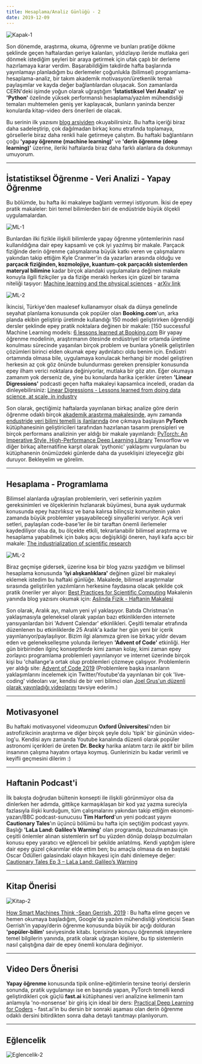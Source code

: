 ```yaml
---
title: Hesaplama/Analiz Günlüğü - 2
date: 2019-12-09
---
```


![Kapak-1](/img/kapak_2.png) 


Son dönemde, araştırma, okuma, öğrenme ve bunları pratiğe dökme şeklinde geçen haftalardan geriye kalanları, yıldızlayıp ileride mutlaka geri dönmek istediğim şeyleri bir araya getirmek için ufak çaplı bir derleme hazırlamaya karar verdim. Başarabildiğim takdirde hafta başlarında yayınlamayı planladığım bu derlemeler çoğunlukla (bilimsel) programlama-hesaplama-analiz, bir takım akademik motivasyon/üretkenlik temalı paylaşımlar ve kayda değer bağlantılardan oluşacak. Son zamanlarda CERN'deki işimde yoğun olarak uğraştığım **'İstatistiksel Veri Analizi'** ve **'Python'** özelinde yüksek performanslı hesaplama/yazılım mühendisliği temaları muhtemelen geniş yer kaplayacak, bunların yaninda benzer konularda kitap-video ders önerileri de olacak.

Bu serinin ilk yazısını [blog arşividen](https://arifb.gitlab.io/blog/post/2019-12-01-hesaplama-analiz-gunlugu-1/) okuyabilirsiniz. Bu hafta içeriği biraz daha sadeleştirip, çok dağılmadan birkaç konu etrafında toplamaya, görsellerle biraz daha renkli hale getirmeye çalıştım. Bu haftaki bağlantıların çoğu **'yapay öğrenme (machine learning)'** ve **'derin öğrenme (deep learning)'** üzerine, ileriki haftalarda biraz daha farklı alanlara da dokunmayı umuyorum.
 
---------------------------------

## İstatistiksel Öğrenme - Veri Analizi - Yapay Öğrenme

Bu bölümde, bu hafta iki makaleye bağlantı vermeyi istiyorum. İkisi de epey pratik makaleler: biri temel bilimlerden biri de endüstride büyük ölçekli uygulamalardan.

![ML-1](/img/ml_physics.jpeg) 

Bunlardan ilki fizikle ilişkili bilimlerde yapay öğrenme yöntemlerinin nasıl kullanıldığına dair epey kapsamlı ve çok iyi yazılmış bir makale. Parçacık fiziğinde derin öğrenme çalışmalarına büyük katkı veren ve çalışmalarını yakından takip ettiğim Kyle Cranmer'in da yazarları arasında olduğu ve **parçacık fiziğinden, kozmolojiye, kuantum-çok parçacıklı sistemlerden materyal bilimine** kadar birçok alandaki uygulamalara değinen makale konuyla ilgili fizikçiler ya da fiziğe meraklı herkes için güzel bir tarama niteliği taşıyor: [Machine learning and the physical sciences](https://journals.aps.org/rmp/abstract/10.1103/RevModPhys.91.045002) - [arXiv link](https://arxiv.org/abs/1903.10563)

![ML-2](/img/booking.png) 

İkincisi, Türkiye'den maalesef kullanamıyor olsak da dünya genelinde seyahat planlama konusunda çok popüler olan **Booking.com**'un, arka planda ekibin geliştirip üretimde kullandığı 150 modeli geliştirirken öğrendiği dersler şeklinde epey pratik noktalara değinen bir makale: [150 successful Machine Learning models: [6 lessons learned at Booking.com](https://www.kdd.org/kdd2019/accepted-papers/view/150-successful-machine-learning-models-6-lessons-learned-at-booking.com) Bir yapay öğrenme modelinin, araştırmanın ötesinde endüstriyel bir ortamda üretime konulması sürecinde yaşanılan birçok problem ve bunlara yönelik geliştirilen çözümleri birinci elden okumak epey aydınlatıcı oldu benim için. Endüstri ortamında olmasa bile, uygulamaya konulacak herhangi bir model geliştiren herkesin az çok göz önünde bulundurması gereken prensipler konusunda epey ilham verici noktalara değiniyorlar, mutlaka bir göz atın. Eğer okumaya zamanım yok derseniz de, yine bu konularda harika içerikler üreten **'Linear Digressions'** podcasti geçen hafta makaleyi kapsamlıca inceledi, oradan da dinleyebilirsiniz: [Linear Digressions - Lessons learned from doing data science, at scale, in industry](http://lineardigressions.com/episodes/2019/10/24/lessons-learned-from-doing-data-science-at-scale-in-industry)

Son olarak, geçtiğimiz haftalarda yayınlanan birkaç analize göre derin öğrenme odaklı birçok [akademik araştırma makalesinde](https://thegradient.pub/state-of-ml-frameworks-2019-pytorch-dominates-research-tensorflow-dominates-industry/), aynı zamanda [endustride veri bilimi temelli iş ilanlarında](https://towardsdatascience.com/the-most-in-demand-tech-skills-for-data-scientists-d716d10c191d) öne çıkmaya başlayan **PyTorch** kütüphanesinin geliştiricileri tarafından hazırlanan tasarım prensipleri ve birçok performans analizinin yer aldığı bir makale yayınlandı: [PyTorch: An Imperative Style, High-Performance Deep Learning Library](https://arxiv.org/abs/1912.01703) Tensorflow ve diğer birkaç alternatifine karşıt olarak 'pythonic' yaklaşımı vurgulanan bu kütüphanenin önümüzdeki günlerde daha da yuseklişini izleyeceğiz gibi duruyor. Bekleyelim ve görelim.

----------------------

## Hesaplama - Programlama
Bilimsel alanlarda uğraşılan problemlerin, veri setlerinin yazılım gereksinimleri ve ölçeklerinin hızlanarak büyümesi, buna ayak uydurmak konusunda epey hazırlıksız ve bana kalırsa bilinçsiz komunitenin yakın zamanda büyük problemler yaşayabileceği sinyallerini veriyor. Açık veri setleri, paylaşılan code-base'ler ile bir taraftan önemli ilerlemeler kaydediliyor olsa da, bu ölçekte etkili, tekrarlanabilir bilimsel araştırma ve hesaplama yapabilmek için bakış açısı değişikliği öneren, hayli kafa açıcı bir makale: [The industrialization of scientific research](https://blog.khinsen.net/posts/2019/10/29/the-industrialization-of-scientific-research/)

![ML-2](/img/best_practices.jpeg) 

Biraz geçmişe gidersek, üzerine kısa bir blog yazısı yazdığım ve bilimsel hesaplama konusunda **'iyi alışkanlıklara'** değinen güzel bir makaleyi eklemek istedim bu haftaki günlüğe. Makalede, bilimsel araştırmalar sırasında geliştirilen yazılımların herkesine faydasına olacak şekilde çok pratik öneriler yer alıyor: [Best Practices for Scientific Computing](https://www.google.com/search?client=ubuntu&channel=fs&q=best+practices+for+software+development&ie=utf-8&oe=utf-8) Makalenin yanında blog yazısını okumak için: [Aslinda Fizik - Haftanin Makalesi](https://aslindafizik.blogspot.com/2018/01/haftann-makalesi-i-best-practices-for.html)

Son olarak, Aralık ayı, malum yeni yıl yaklaşıyor. Batıda Christmas'ın yaklaşmasıyla geleneksel olarak yapılan bazı etkinliklerden internete yansıyanlardan biri 'Advent Calendar' etkinlikleri. Çeşitli temalar etrafında düzenlenen bu etkinliklerde 25 Aralık'a kadar her gün yeni bir içerik yayınlanıyor/paylaşılıyor. Bizim ilgi alanımıza giren ise birkaç yıldır devam eden ve gelenekselleşme yolunda ilerleyen **'Advent of Code'** etkinliği. Her gün birbirinden ilginç konseptlerde kimi zaman kolay, kimi zaman epey zorlayıcı programlama problemleri yayınlanıyor ve internet üzerinde birçok kişi bu 'challange'a ortak olup problemleri çözmeye çalışıyor. Problemlerin yer aldığı site: [Advent of Code 2019](https://adventofcode.com/) (Problemlere başka insanların yaklaşımlarını incelemek için Twitter/Youtube'da yayınlanan bir çok 'live-coding' videoları var, kendisi de bir veri bilimci olan [Joel Grus'un düzenli olarak yayınladığı videolarını](https://www.youtube.com/playlist?list=PLeDtc0GP5IClipbtVLCKWy2JlKTkp90e4) tavsiye ederim.)

-----------------------

## Motivasyonel
Bu haftaki motivasyonel videomuzun **Oxford Üniversitesi**'nden bir astrofizikcinin araştırma ve diğer birçok şeyle dolu 'tipik' bir gününün video-log'u. Kendisi aynı zamanda Youtube kanalında düzenli olarak popüler astronomi içerikleri de üreten **Dr. Becky** harika anlatım tarzı ile aktif bir bilim insanının çalışma hayatını ortaya koymuş. Gunlerinizin bu kadar verimli ve keyifli geçmesini dilerim :)

--------------------------

## Haftanin Podcast'i

İlk bakışta doğrudan bültenin konsepti ile ilişkili görünmüyor olsa da dinlerken her adımda, gittikçe karmaşıklaşan bir kod yaz yazma sureciyla fazlasıyla ilişki kurduğum, tüm çalışmalarını yakından takip ettiğim ekonomi-yazarı/BBC podcast-sunucusu **Tim Harford**'un yeni podcast yayını **Cautionary Tales**'ın üçüncü bölümü bu hafta için seçtiğim podcast yayını. Başlığı **'LaLa Land: Galileo’s Warning'** olan programda, bozulmaması için çeşitli önlemler alınan sistemlerin sırf bu yüzden dönüp dolaşıp bozulmaları konusu epey yaratıcı ve eğlenceli bir şekilde anlatılmış. Kendi yaptığım işlere dair epey güzel çıkarımlar elde ettim ben; bu amaçla olmasa da en baştaki Oscar Ödülleri galasindaki olayın hikayesi için dahi dinlemeye değer:  [Cautionary Tales Ep 3 – LaLa Land: Galileo’s Warning](http://timharford.com/2019/11/cautionary-tales-ep-3-lala-land-galileos-warning/)

--------------------------

## Kitap Önerisi

![Kitap-2](/img/smart_machines.jpg)

[How Smart Machines Think -Sean Gerrish, 2019](https://mitpress.mit.edu/books/how-smart-machines-think) : Bu hafta elime geçen ve hemen okumaya başladığım, Google'da yazılım mühendisliği yöneticisi Sean Gerrish'in yapay/derin öğrenme konusunda büyük bir açığı dolduran **'popüler-bilim'** seviyesinde kitabı. İçerisinde konuyu öğrenmek isteyenlere temel bilgilerin yanında, pratik olarak uğraşan kişilere, bu tip sistemlerin nasıl çalıştığına dair de epey önemli konulara değiniyor.
 

------------------------

## Video Ders Önerisi

**Yapay öğrenme** konusunda tipik online-eğitimlerin tersine teoriyi derslerin sonunda, pratik uygulamayı ise en başında yapan, PyTorch temelli kendi geliştirdikleri çok güçlü **fast.ai** kütüphanesi veri analizine kelimenin tam anlamıyla 'no-nonsense' bir giriş için ideal bir ders: [Practical Deep Learning for Coders](course.fast.ai) - fast.ai'in bu dersin bir sonraki aşaması olan derin öğrenme odaklı dersini bitirdikten sonra daha detaylı tanıtmayı planlıyorum.

-------------------------

## Eğlencelik
![Eglencelik-2](/img/eglencelik_2.png) 


